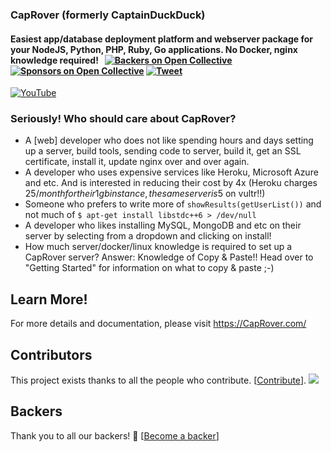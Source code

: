 ### CapRover (formerly CaptainDuckDuck)
#### Easiest app/database deployment platform and webserver package for your NodeJS, Python, PHP, Ruby, Go applications. No Docker, nginx knowledge required! &nbsp; [![Backers on Open Collective](https://opencollective.com/caprover/backers/badge.svg)](#backers) [![Sponsors on Open Collective](https://opencollective.com/caprover/sponsors/badge.svg)](#sponsors) [![Tweet](https://img.shields.io/twitter/url/http/shields.io.svg?style=social)](https://twitter.com/intent/tweet?url=https%3A%2F%2Fgithub.com%2Fcaprover%2Fcaprover&via=cap_rover&text=I%20found%20the%20easiest%20webserver%20package%20for%20NodeJS%2C%20PHP%2C%20MySQL%2C%20WordPress%20and%20everything%21&hashtags=CapRover%2Cnodejs%2Cdocker%2Cnginx%2Cwebdev)

[![YouTube](https://raw.githubusercontent.com/caprover/caprover-website/master/graphics/screenshots-video-small.gif)](https://www.youtube.com/watch?v=XDrTmGSDW3s)

### Seriously! Who should care about CapRover?
- A [web] developer who does not like spending hours and days setting up a server, build tools, sending code to server, build it, get an SSL certificate, install it, update nginx over and over again.
- A developer who uses expensive services like Heroku, Microsoft Azure and etc. And is interested in reducing their cost by 4x (Heroku charges 25$/month for their 1gb instance, the same server is 5$ on vultr!!)
- Someone who prefers to write more of `showResults(getUserList())` and not much of `$ apt-get install libstdc++6 > /dev/null`
- A developer who likes installing MySQL, MongoDB and etc on their server by selecting from a dropdown and clicking on install!
- How much server/docker/linux knowledge is required to set up a CapRover server? Answer: Knowledge of Copy & Paste!! Head over to "Getting Started" for information on what to copy & paste ;-)

## Learn More!

For more details and documentation, please visit https://CapRover.com/

## Contributors

This project exists thanks to all the people who contribute. [[Contribute](CONTRIBUTING.md)].
<a href="https://github.com/caprover/caprover/graphs/contributors"><img src="https://opencollective.com/caprover/contributors.svg?width=690&button=false" /></a>


## Backers

Thank you to all our backers! 🙏 [[Become a backer](https://opencollective.com/caprover#backer)]

